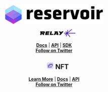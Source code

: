 <p align="center">
  <picture>
    <source media="(prefers-color-scheme: dark)" srcset="https://github.com/reservoirprotocol/.github/blob/main/profile/reservoir_dark.svg">
    <img alt="reservoir logo" src="https://github.com/reservoirprotocol/.github/blob/main/profile/reservoir_light.svg" width="auto" height="60">
  </picture>
</p>

<p align="center">
  
<p>
<div id="user-content-toc" align="center">
  <ul>
    <summary><picture>
        <source media="(prefers-color-scheme: dark)" srcset="https://github.com/relayprotocol/.github/blob/main/profile/lockup_white.png">
        <img alt="reservoir logo" src="https://github.com/relayprotocol/.github/blob/main/profile/lockup_violet.png" width="auto" height="25">
      </picture></summary>
  </ul>
</div>
<div align="center">
  <a href="https://docs.relay.link"><b>Docs</b></a>  | 
  <a href="https://docs.relay.link/references/api/overview"><b>API</b></a> |
  <a href="https://docs.relay.link/references/sdk/getting-started"><b>SDK</b></a>
</div>
<div align="center">
  <a href="https://x.com/RelayProtocol"><b>Follow on Twitter</b></a>
</div>
<div id="user-content-toc" align="center">
  <ul>
    <summary><h2><picture>
        <source media="(prefers-color-scheme: dark)" srcset="https://raw.githubusercontent.com/reservoirprotocol/.github/refs/heads/main/profile/nft-icon.svg">
        <img alt="relay logo" src="https://raw.githubusercontent.com/reservoirprotocol/.github/refs/heads/main/profile/nft-icon.svg" align="bottom" height="22"">
      </picture> NFT</h2></summary>
  </ul>
</div>
<div align="center">
  <a href="https://reservoir.tools/"><b>Learn More</b></a>  | 
  <a href="https://docs.reservoir.tools"><b>Docs</b></a>  | 
  <a href="https://docs.reservoir.tools/reference/overview"><b>API</b></a>
</div>

<div align="center">
  <a href="https://twitter.com/@reservoir0x"><b>Follow on Twitter</b></a>
</div>
